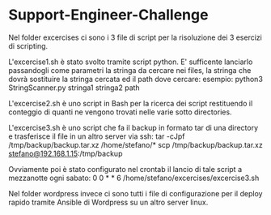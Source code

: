 # Support-Engineer-Challenge

Nel folder excercises ci sono i 3 file di script per la risoluzione dei 3 esercizi di scripting.

L'excercise1.sh è stato svolto tramite script python.
E' sufficente lanciarlo passandogli come parametri la stringa da cercare nei files, la stringa che dovrà sostituire la stringa cercata ed il path dove cercare:
esempio:
python3 StringScanner.py stringa1 stringa2 path

L'excercise2.sh è uno script in Bash per la ricerca dei script restituendo il conteggio di quanti ne vengono trovati nelle varie sotto directories.

L'excercise3.sh è uno script che fa il backup in formato tar di una directory e trasferisce il file in un altro server via ssh:
tar -cJpf /tmp/backup/backup.tar.xz /home/stefano/*
scp /tmp/backup/backup.tar.xz stefano@192.168.1.15:/tmp/backup

Ovviamente poi è stato configurato nel crontab il lancio di tale script a mezzanotte ogni sabato:
0 0 * * 6 /home/stefano/excercises/excercise3.sh


Nel folder wordpress invece ci sono tutti i file di configurazione per il deploy rapido tramite Ansible di Wordpress su un altro server linux.

